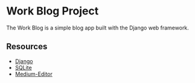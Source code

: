# Work Blog Project
The Work Blog is a simple blog app built with the Django web framework.


## Resources
* [Django](https://docs.djangoproject.com/en/1.11/)
* [SQLite](https://www.sqlite.org/)
* [Medium-Editor](https://github.com/yabwe/medium-editor)

